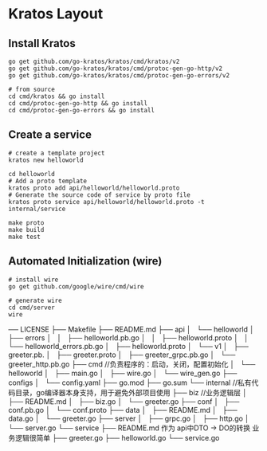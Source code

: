 # Kratos Layout

## Install Kratos
```
go get github.com/go-kratos/kratos/cmd/kratos/v2
go get github.com/go-kratos/kratos/cmd/protoc-gen-go-http/v2
go get github.com/go-kratos/kratos/cmd/protoc-gen-go-errors/v2

# from source
cd cmd/kratos && go install
cd cmd/protoc-gen-go-http && go install
cd cmd/protoc-gen-go-errors && go install
```
## Create a service
```
# create a template project
kratos new helloworld

cd helloworld
# Add a proto template
kratos proto add api/helloworld/helloworld.proto
# Generate the source code of service by proto file
kratos proto service api/helloworld/helloworld.proto -t internal/service

make proto
make build
make test
```
## Automated Initialization (wire)
```
# install wire
go get github.com/google/wire/cmd/wire

# generate wire
cd cmd/server
wire
```


── LICENSE
├── Makefile
├── README.md
├── api
│   └── helloworld
│       ├── errors
│       │   ├── helloworld.pb.go
│       │   ├── helloworld.proto
│       │   └── helloworld_errors.pb.go
│       ├── helloworld.proto
│       └── v1
│           ├── greeter.pb.
│           ├── greeter.proto
│           ├── greeter_grpc.pb.go
│           └── greeter_http.pb.go
├── cmd   //负责程序的：启动，关闭，配置初始化
│   └── helloworld
│       ├── main.go
│       ├── wire.go
│       └── wire_gen.go
├── configs
│   └── config.yaml
├── go.mod
├── go.sum
└── internal //私有代码目录，go编译器本身支持，用于避免外部项目使用
    ├── biz             //业务逻辑层
    │   ├── README.md
    │   ├── biz.go
    │   └── greeter.go
    ├── conf
    │   ├── conf.pb.go
    │   └── conf.proto
    ├── data
    │   ├── README.md
    │   ├── data.go
    │   └── greeter.go
    ├── server
    │   ├── grpc.go
    │   ├── http.go
    │   └── server.go
    └── service
        ├── README.md   作为 api中DTO -> DO的转换 业务逻辑很简单
        ├── greeter.go
        ├── helloworld.go
        └── service.go


